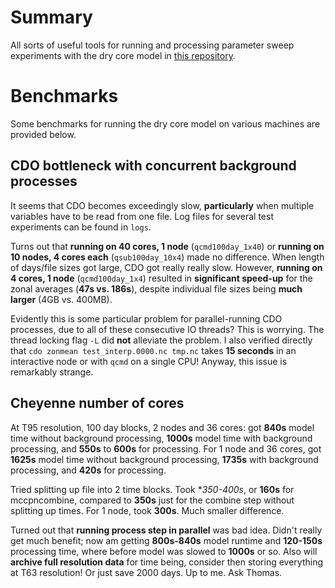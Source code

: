 <!-- Modifications to the GFDL dry core Fortran source for a series of experiments with the thermal damping timescale. For more info, see recent publication. -->
# Summary
All sorts of useful tools for running and processing parameter sweep experiments with the dry core model in [this repository](https://github.com/lukelbd/gfdl-drycore.git).

# Benchmarks
Some benchmarks for running the dry core model on various machines are provided below.

## CDO bottleneck with concurrent background processes
It seems that CDO becomes exceedingly slow, **particularly** when multiple variables have to be read from one file. Log files for several test experiments can be found in `logs`.
<!-- The CDO approach was **unique** in that it entails **many, consecutive reads to the same file**... however this **does not explain** the particular slowness of simple `-zonmean` operation. Maybe in this special case, when you have all these consecutive IO threads going on, and other processes in the background, becomes a special bottleneck. -->

Turns out that **running on 40 cores, 1 node** (`qcmd100day_1x40`) or **running on 10 nodes, 4 cores each** (`qsub100day_10x4`) made no difference. When length of days/file sizes got large, CDO got really really slow. However, **running on 4 cores, 1 node** (`qcmd100day_1x4`) resulted in **significant speed-up** for the zonal averages (**47s vs. 186s**), despite individual file sizes being **much larger** (4GB vs. 400MB).

Evidently this is some particular problem for parallel-running CDO processes, due to all of these consecutive IO threads? This is worrying. The thread locking flag `-L` did **not** alleviate the problem. I also verified directly that `cdo zonmean test_interp.0000.nc tmp.nc` takes **15 seconds** in an interactive node or with `qcmd` on a single CPU! Anyway, this issue is remarkably strange.

## Cheyenne number of cores
At T95 resolution, 100 day blocks, 2 nodes and 36 cores: got **840s** model time without background processing, **1000s** model time with background processing, and **550s** to **600s** for processing. For 1 node and 36 cores, got **1625s** model time without background processing, **1735s** with background processing, and **420s** for processing.

<!-- Seems more cores make processing slower; mppnccombine is contributor but even other processing steps are slightly slower, despite smaller individual files. So speeds are otherwise competitive, but parallel processing has **160s impact** on 2 nodes, only **100s impact** on 1 node. -->
Tried splitting up file into 2 time blocks. Took **350-400s*, or **160s** for mccpncombine, compared to **350s** just for the combine step without splitting up times. For 1 node, took **300s**. Much smaller difference.

Turned out that **running process step in parallel** was bad idea. Didn't really get much benefit; now am getting **800s-840s** model runtime and **120-150s** processing time, where before model was slowed to **1000s** or so. Also will **archive full resolution data** for time being, consider then storing everything at T63 resolution! Or just save 2000 days. Up to me. Ask Thomas.

<!-- For T95 resolution, got **84s** for 5 days, 1 node, all 36 cores; got **48s** for 2 nodes. -->
<!-- For the following experiments, the model was run for **2 restart blocks**. From this, we sampled the model run time *with and without* background processing, and the processing time *with and without* background model integration. Easy! -->
<!--  -->
<!-- Not showing the results because it turned out the pattern was very simple: **parallelize on nodes, not cores**! With 20 cores on 2 nodes, a 100 day block at T106 resolution took **1400s**. But with 1 core on 40 nodes, the 100 day block took **700s**. That is a *massive* speedup. Not sure why this is the case. -->
<!-- As for the **number** of cores to choose -- got **90s** on 64 cores for 20 days of T85, **120s** on 32 cores, **220s** on 16 cores. Amounts to **270 core hours per 100 days** (16hr runtime) on 16 cores, **290 core hours per 100 days** on 32 cores (9hr runtime), and **390 core hours per 100 days** (6hr runtime) on 32 cores. -->
<!-- For T106 resolution, I found **640 core hours per 100 days** (8hr runtime) on 80 cores, **480 core hours per 100 days** (12hr runtime) on 40 cores, and **exactly identical** stats for 32 cores (but 15hr runtime). Configuration of the 32 cores made no difference. -->

<!-- That amounts to a speed-up IMO not worth the cost. -->
<!-- Also, I weirdly got **80s** for the same run on 16 nodes, 4 cores each. Maybe has to do with allocation? Numbers of cores divisible by 2 help? -->

<!-- | Model times | Process times | Truncation | Days, times per day | Nodes, cores, used | Notes | -->
<!-- | ---         | ---           | ---        | ---                 | ---                | ---   | -->
<!-- | ---         | ---           | 106        | 5, 2                | ---                | ---   | -->

<!---
Early playing with background processing.
| Model times | Process times | Truncation | Days, per day | Nodes, cores, used | Notes |
| ---           | ---             | ---        | ---           | ---                | ---   |

| Model time(s) | Process time(s) | Truncation | Days, num hrs | Nodes | Cores, used | Notes
| ---           | ---             | ---        | ---           | ---   | ---         | ---
| 15s           | 24s             | "          | 5, 4          | "     | "           |
| "             | "               | "          | "             | "     | "           | With background processing                        |
| 9s            | 30s             | "          | "             | "     | 16, 16      | With background processing, model using all cores |
>

<!--
Early parallel tests
| Model time(s) | Process time(s)         | Truncation | Days, num hrs | Nodes | Cores, used | Memory (GB) | Notes                                             |
| ---           | ---                     | ---        | ---           | ---   | ---         | ---         | ---                                               |
| 30s           | 15s                     | 42         | 20, 4         | "     | 32          | "           | With parallel processing
| 40s           | 30s                     | 42         | 20, 4         | "     | "           | "           | Process in background each step
| 38s           | 27s                     | 42         | 20, 4         | "     | 32,64       | "           | With "extra" cores for processing, not any faster
| 28s           | 16s + 13s + (21s + 24s) | 42         | 20, 4         | "     | 32          | "           | Without parallel processing (combine, interp, CDO, NCL)
-->

<!--
Early hi res tests
| Model time(s) | Total time(s) | Truncation | Days, num hrs | Nodes | Cores, used | Memory (GB) | Notes                                     |
| ---           | ---           | ---        | ---           | ---   | ---         | ---         | ---                                       |
| 134s          | 32s           | 106        | 5, 4          | 1     | 40          | "           | Very slow
| 2900s         | 3250s         | 106        | 100, 2        | 1     | 20          | "           | About 2 days for
| 2500s         | 439s          | "          | "             | "     | 40          | "           | Marginally faster for twice as many cores
| 995s          | 434s          | ?          | "             | 4     | 10          | "           | No different when using more nodes
>


